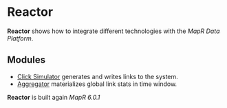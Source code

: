 # Reactor

**Reactor** shows how to integrate different technologies with the *MapR Data Platform*. 

## Modules

- [Click Simulator](https://github.com/anicolaspp/reactor/tree/master/clicksimulator) generates and writes links to the system.
- [Aggregator](https://github.com/anicolaspp/reactor/tree/master/aggregator) materializes global link stats in time window.


**Reactor** is built again *MapR 6.0.1*
